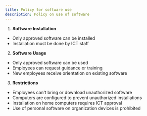 ```yaml
---
title: Policy for software use
description: Policy on use of software
---
```

1. **Software Installation**
- Only approved software can be installed
- Installation must be done by ICT staff

2. **Software Usage**
- Only approved software can be used
- Employees can request guidance or training
- New employees receive orientation on existing software

3. **Restrictions**
- Employees can't bring or download unauthorized software
- Computers are configured to prevent unauthorized installations
- Installation on home computers requires ICT approval
- Use of personal software on organization devices is prohibited